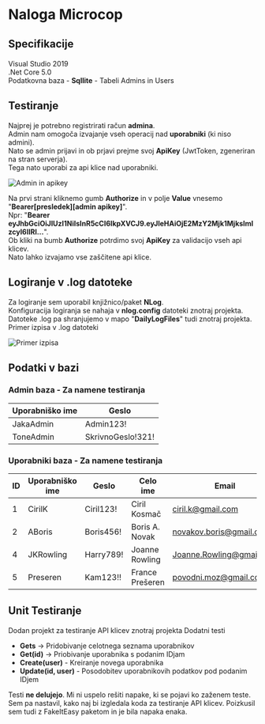 # Naloga Microcop 

## **Specifikacije**

#### 
Visual Studio 2019  
.Net Core 5.0  
Podatkovna baza - **Sqllite** - Tabeli Admins in Users
####

## **Testiranje**

####
Najprej je potrebno registrirati račun **admina**.  
Admin nam omogoča izvajanje vseh operacij nad **uporabniki** (ki niso admini).  
Nato se admin prijavi in ob prjavi prejme svoj **ApiKey** (JwtToken, zgeneriran na stran serverja).  
Tega nato uporabi za api klice nad uporabniki.  

![Admin in apikey](https://i.imgur.com/FmJR4KI.png)

Na prvi strani kliknemo gumb **Authorize** in v polje **Value** vnesemo
"**Bearer[presledek][admin apikey]**".  
Npr: "**Bearer eyJhbGciOiJIUzI1NiIsInR5cCI6IkpXVCJ9.eyJleHAiOjE2MzY2Mjk1MjksImlzcyI6IlRl...**".  
Ob kliki na bumb **Authorize** potrdimo svoj **ApiKey** za validacijo vseh api klicev.  
Nato lahko izvajamo vse zaščitene api klice. 
####

## **Logiranje v .log datoteke**

####
Za logiranje sem uporabil knjižnico/paket **NLog**.  
Konfiguracija logiranja se nahaja v **nlog.config** datoteki znotraj projekta.  
Datoteke .log pa shranjujemo v mapo "**DailyLogFiles**" tudi znotraj projekta.  
Primer izpisa v .log datoteki

![Primer izpisa](https://i.imgur.com/flMJPNs.png)

####

## **Podatki v bazi**

### Admin baza - Za namene testiranja

| Uporabniško ime      | Geslo |
| -------------------- | ----------- |
| JakaAdmin      | Admin123!       |
| ToneAdmin   | SkrivnoGeslo!321!        |


### Uporabniki baza - Za namene testiranja

| ID | Uporabniško ime | Geslo | Celo ime | Email | Telefon | Jezik | Kultura | Validiran |
| - | - | - | - | - | - | - | - | - |
| 1 | CirilK | Ciril123! | Ciril Kosmač | ciril.k@gmail.com | 017541474 | slovenščina | si | true |
| 2 | ABoris | Boris456! | Boris A. Novak | novakov.boris@gmail.com | 030698747 | slovenščina | si | false |
| 4 | JKRowling | Harry789! | Joanne Rowling | Joanne.Rowling@gmail.com | 0802288 | angleščina | en | true |
| 5 | Preseren | Kam123!! | France Prešeren | povodni.moz@gmail.com | 040187968 | slovenščina | si | false|

####

## **Unit Testiranje**

####
Dodan projekt za testiranje API klicev znotraj projekta
Dodatni testi
- **Gets** -> Pridobivanje celotnega seznama uporabnikov
- **Get(id)** -> Priobivanje uporabnika s podanim IDjam
- **Create(user)** - Kreiranje novega uporabnika
- **Update(id, user)** - Posodobitev uporabnikovih podatkov pod podanim IDjem

Testi **ne delujejo**. Mi ni uspelo rešiti napake, ki se pojavi ko zaženem teste.
Sem pa nastavil, kako naj bi izgledala koda za testiranje API klicev.
Poizkusil sem tudi z FakeItEasy paketom in je bila napaka enaka. 


####
